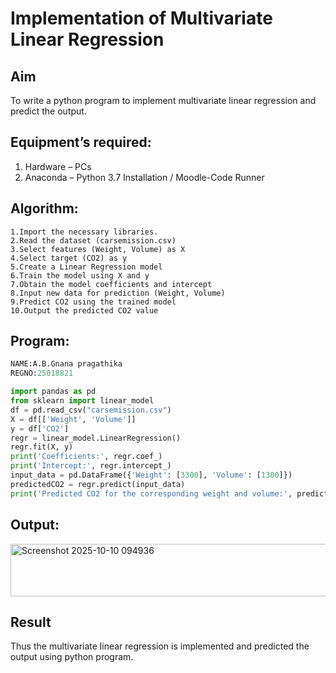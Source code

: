 # Implementation of Multivariate Linear Regression
## Aim
To write a python program to implement multivariate linear regression and predict the output.
## Equipment’s required:
1.	Hardware – PCs
2.	Anaconda – Python 3.7 Installation / Moodle-Code Runner
## Algorithm:
```
1.Import the necessary libraries.
2.Read the dataset (carsemission.csv)
3.Select features (Weight, Volume) as X
4.Select target (CO2) as y
5.Create a Linear Regression model
6.Train the model using X and y
7.Obtain the model coefficients and intercept
8.Input new data for prediction (Weight, Volume)
9.Predict CO2 using the trained model
10.Output the predicted CO2 value
```
## Program:
```python
NAME:A.B.Gnana pragathika
REGNO:25018821 

import pandas as pd
from sklearn import linear_model
df = pd.read_csv("carsemission.csv")
X = df[['Weight', 'Volume']]
y = df['CO2']
regr = linear_model.LinearRegression()
regr.fit(X, y)
print('Coefficients:', regr.coef_)
print('Intercept:', regr.intercept_)
input_data = pd.DataFrame({'Weight': [3300], 'Volume': [1300]})
predictedCO2 = regr.predict(input_data)
print('Predicted CO2 for the corresponding weight and volume:', predictedCO2)


```
## Output:

<img width="1170" height="84" alt="Screenshot 2025-10-10 094936" src="https://github.com/user-attachments/assets/66e527d5-d11c-4417-bac1-97f4dfb34cfc" />

## Result
Thus the multivariate linear regression is implemented and predicted the output using python program.
